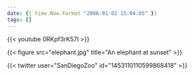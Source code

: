 ```yaml
---
date: {{ time.Now.Format "2006-01-02 15:04:05" }}
tags: []
---
```


{{< youtube 0RKpf3rK57I >}}

{{< figure src="elephant.jpg" title="An elephant at sunset" >}}

{{< twitter user="SanDiegoZoo" id="1453110110599868418" >}}
